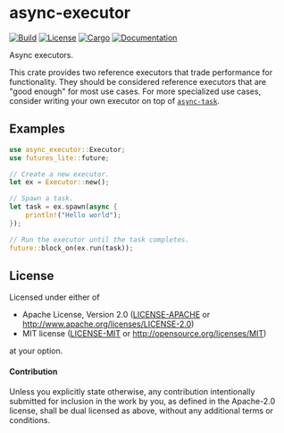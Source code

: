 # async-executor

[![Build](https://github.com/smol-rs/async-executor/actions/workflows/ci.yml/badge.svg)](
https://github.com/smol-rs/async-executor/actions)
[![License](https://img.shields.io/badge/license-Apache--2.0_OR_MIT-blue.svg)](
https://github.com/smol-rs/async-executor)
[![Cargo](https://img.shields.io/crates/v/async-executor.svg)](
https://crates.io/crates/async-executor)
[![Documentation](https://docs.rs/async-executor/badge.svg)](
https://docs.rs/async-executor)

Async executors.

This crate provides two reference executors that trade performance for
functionality. They should be considered reference executors that are "good
enough" for most use cases. For more specialized use cases, consider writing
your own executor on top of [`async-task`].

[`async-task`]: https://crates.io/crates/async-task

## Examples

```rust
use async_executor::Executor;
use futures_lite::future;

// Create a new executor.
let ex = Executor::new();

// Spawn a task.
let task = ex.spawn(async {
    println!("Hello world");
});

// Run the executor until the task completes.
future::block_on(ex.run(task));
```

## License

Licensed under either of

 * Apache License, Version 2.0 ([LICENSE-APACHE](LICENSE-APACHE) or http://www.apache.org/licenses/LICENSE-2.0)
 * MIT license ([LICENSE-MIT](LICENSE-MIT) or http://opensource.org/licenses/MIT)

at your option.

#### Contribution

Unless you explicitly state otherwise, any contribution intentionally submitted
for inclusion in the work by you, as defined in the Apache-2.0 license, shall be
dual licensed as above, without any additional terms or conditions.
